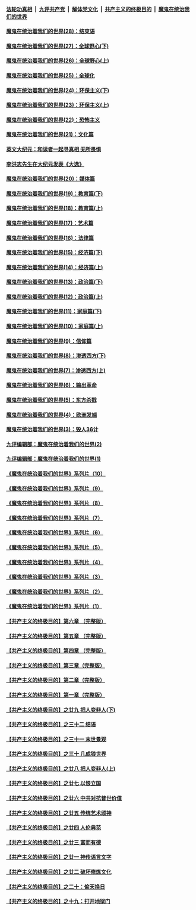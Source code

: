 ####  [法轮功真相](../../../../basic/blob/master/README.md?t=04090432) &nbsp;|&nbsp; [九评共产党](../../../../9ping.md/blob/master/README.md?t=04090432) &nbsp;|&nbsp; [解体党文化](../../../../jtdwh.md/blob/master/README.md?t=04090432)  &nbsp;|&nbsp; [共产主义的终极目的](../../../../gczydzjmd.md/blob/master/README.md?t=04090432) &nbsp;|&nbsp; [魔鬼在统治我们的世界](../../../../mgztzwmdsj.md/blob/master/README.md?t=04090432) 

#### [魔鬼在统治着我们的世界(28)：结束语](../pages/nsc422/n10936246.md?t=04090432) 

#### [魔鬼在统治着我们的世界(27)：全球野心(下)](../pages/nsc422/n10928319.md?t=04090432) 

#### [魔鬼在统治着我们的世界(26)：全球野心(上)](../pages/nsc422/n10900318.md?t=04090432) 

#### [魔鬼在统治着我们的世界(25)：全球化](../pages/nsc422/n10788205.md?t=04090432) 

#### [魔鬼在统治着我们的世界(24)：环保主义(下)](../pages/nsc422/n10695307.md?t=04090432) 

#### [魔鬼在统治着我们的世界(23)：环保主义(上)](../pages/nsc422/n10688613.md?t=04090432) 

#### [魔鬼在统治着我们的世界(22)：恐怖主义](../pages/nsc422/n10614727.md?t=04090432) 

#### [魔鬼在统治着我们的世界(21)：文化篇](../pages/nsc422/n10597706.md?t=04090432) 

#### [英文大纪元：和读者一起寻真相 无所畏惧](../pages/nsc422/n12542027.md?t=04090432) 

#### [李洪志先生在大纪元发表《大选》](../pages/nsc422/n12534746.md?t=04090432) 

#### [魔鬼在统治着我们的世界(20)：媒体篇](../pages/nsc422/n10586579.md?t=04090432) 

#### [魔鬼在统治着我们的世界(19)：教育篇(下)](../pages/nsc422/n10564808.md?t=04090432) 

#### [魔鬼在统治着我们的世界(18)：教育篇(上)](../pages/nsc422/n10526970.md?t=04090432) 

#### [魔鬼在统治着我们的世界(17)：艺术篇](../pages/nsc422/n10499093.md?t=04090432) 

#### [魔鬼在统治着我们的世界(16)：法律篇](../pages/nsc422/n10485969.md?t=04090432) 

#### [魔鬼在统治着我们的世界(15)：经济篇(下)](../pages/nsc422/n10469975.md?t=04090432) 

#### [魔鬼在统治着我们的世界(14)：经济篇(上)](../pages/nsc422/n10457370.md?t=04090432) 

#### [魔鬼在统治着我们的世界(13)：政治篇(下)](../pages/nsc422/n10448270.md?t=04090432) 

#### [魔鬼在统治着我们的世界(12)：政治篇(上)](../pages/nsc422/n10444576.md?t=04090432) 

#### [魔鬼在统治着我们的世界(11)：家庭篇(下)](../pages/nsc422/n10440961.md?t=04090432) 

#### [魔鬼在统治着我们的世界(10)：家庭篇(上)](../pages/nsc422/n10435448.md?t=04090432) 

#### [魔鬼在统治着我们的世界(9)：信仰篇](../pages/nsc422/n10432159.md?t=04090432) 

#### [魔鬼在统治着我们的世界(8)：渗透西方(下)](../pages/nsc422/n10429603.md?t=04090432) 

#### [魔鬼在统治着我们的世界(7)：渗透西方(上)](../pages/nsc422/n10426013.md?t=04090432) 

#### [魔鬼在统治着我们的世界(6)：输出革命](../pages/nsc422/n10421536.md?t=04090432) 

#### [魔鬼在统治着我们的世界(5)：东方杀戮](../pages/nsc422/n10417707.md?t=04090432) 

#### [魔鬼在统治着我们的世界(4)：欧洲发端](../pages/nsc422/n10414890.md?t=04090432) 

#### [魔鬼在统治着我们的世界(3)：毁人36计](../pages/nsc422/n10411583.md?t=04090432) 

#### [九评编辑部：魔鬼在统治着我们的世界(2)](../pages/nsc422/n10410036.md?t=04090432) 

#### [九评编辑部：魔鬼在统治着我们的世界(1)](../pages/nsc422/n10406825.md?t=04090432) 

#### [《魔鬼在统治着我们的世界》系列片（10）](../pages/nsc422/n12292670.md?t=04090432) 

#### [《魔鬼在统治着我们的世界》系列片（9）](../pages/nsc422/n12290859.md?t=04090432) 

#### [《魔鬼在统治着我们的世界》系列片（8）](../pages/nsc422/n12287445.md?t=04090432) 

#### [《魔鬼在统治着我们的世界》系列片（7）](../pages/nsc422/n12283425.md?t=04090432) 

#### [《魔鬼在统治着我们的世界》系列片（6）](../pages/nsc422/n12282314.md?t=04090432) 

#### [《魔鬼在统治着我们的世界》系列片（5）](../pages/nsc422/n12281419.md?t=04090432) 

#### [《魔鬼在统治着我们的世界》系列片（4）](../pages/nsc422/n12274024.md?t=04090432) 

#### [《魔鬼在统治着我们的世界》系列片（3）](../pages/nsc422/n12271322.md?t=04090432) 

#### [《魔鬼在统治着我们的世界》系列片（2）](../pages/nsc422/n12269049.md?t=04090432) 

#### [《魔鬼在统治着我们的世界》系列片（1）](../pages/nsc422/n12267575.md?t=04090432) 

#### [【共产主义的终极目的】第六章 （完整版）](../pages/nsc422/n11428913.md?t=04090432) 

#### [【共产主义的终极目的】第五章 （完整版）](../pages/nsc422/n11428912.md?t=04090432) 

#### [【共产主义的终极目的】第四章 （完整版）](../pages/nsc422/n11428907.md?t=04090432) 

#### [【共产主义的终极目的】第三章（完整版）](../pages/nsc422/n11428848.md?t=04090432) 

#### [【共产主义的终极目的】第二章（完整版）](../pages/nsc422/n11428831.md?t=04090432) 

#### [【共产主义的终极目的】第一章（完整版）](../pages/nsc422/n11417651.md?t=04090432) 

#### [【共产主义的终极目的】之廿九 把人变非人(下)](../pages/nsc422/n11344140.md?t=04090432) 

#### [【共产主义的终极目的】之三十二 结语](../pages/nsc422/n11360535.md?t=04090432) 

#### [【共产主义的终极目的】之三十一 末世景观](../pages/nsc422/n11351129.md?t=04090432) 

#### [【共产主义的终极目的】之三十 几成狼世界](../pages/nsc422/n11348280.md?t=04090432) 

#### [【共产主义的终极目的】之廿八 把人变非人(上)](../pages/nsc422/n11340492.md?t=04090432) 

#### [【共产主义的终极目的】之廿七 以恨立国](../pages/nsc422/n11336944.md?t=04090432) 

#### [【共产主义的终极目的】之廿六 中共对抗普世价值](../pages/nsc422/n11324785.md?t=04090432) 

#### [【共产主义的终极目的】之廿五 传统艺术颂神](../pages/nsc422/n11296396.md?t=04090432) 

#### [【共产主义的终极目的】之廿四 人伦典范](../pages/nsc422/n11296397.md?t=04090432) 

#### [【共产主义的终极目的】之廿三 富而有德](../pages/nsc422/n11283598.md?t=04090432) 

#### [【共产主义的终极目的】之廿一 神传语言文字](../pages/nsc422/n11263265.md?t=04090432) 

#### [【共产主义的终极目的】之廿二 破坏修炼文化](../pages/nsc422/n11245728.md?t=04090432) 

#### [【共产主义的终极目的】之二十：偷天换日](../pages/nsc422/n11238846.md?t=04090432) 

#### [【共产主义的终极目的】之十九：打开地狱门](../pages/nsc422/n11206376.md?t=04090432) 


